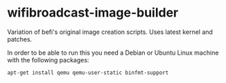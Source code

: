 # wifibroadcast-image-builder
Variation of befi's original image creation scripts. Uses latest kernel and patches.

In order to be able to run this you need a Debian or Ubuntu Linux machine with the following packages:

```
apt-get install qemu qemu-user-static binfmt-support
```
